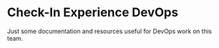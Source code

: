 # Check-In Experience DevOps

Just some documentation and resources useful for DevOps work on this team.

